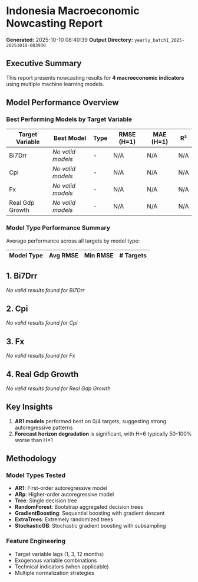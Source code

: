 # Indonesia Macroeconomic Nowcasting Report

**Generated:** 2025-10-10 08:40:39
**Output Directory:** `yearly_batch1_2025-20251010-083930`

## Executive Summary

This report presents nowcasting results for **4 macroeconomic indicators** using multiple machine learning models.

## Model Performance Overview

### Best Performing Models by Target Variable

| Target Variable | Best Model | Type | RMSE (H=1) | MAE (H=1) | R² |
|-----------------|------------|------|------------|-----------|-----|
| Bi7Drr | *No valid models* | - | N/A | N/A | N/A |
| Cpi | *No valid models* | - | N/A | N/A | N/A |
| Fx | *No valid models* | - | N/A | N/A | N/A |
| Real Gdp Growth | *No valid models* | - | N/A | N/A | N/A |

### Model Type Performance Summary

Average performance across all targets by model type:

| Model Type | Avg RMSE | Min RMSE | # Targets |
|------------|----------|----------|-----------|

## 1. Bi7Drr

*No valid results found for Bi7Drr*

## 2. Cpi

*No valid results found for Cpi*

## 3. Fx

*No valid results found for Fx*

## 4. Real Gdp Growth

*No valid results found for Real Gdp Growth*

## Key Insights

1. **AR1 models** performed best on 0/4 targets, suggesting strong autoregressive patterns
3. **Forecast horizon degradation** is significant, with H=6 typically 50-100% worse than H=1

## Methodology

### Model Types Tested
- **AR1**: First-order autoregressive model
- **ARp**: Higher-order autoregressive model
- **Tree**: Single decision tree
- **RandomForest**: Bootstrap aggregated decision trees
- **GradientBoosting**: Sequential boosting with gradient descent
- **ExtraTrees**: Extremely randomized trees
- **StochasticGB**: Stochastic gradient boosting with subsampling

### Feature Engineering
- Target variable lags (1, 3, 12 months)
- Exogenous variable combinations
- Technical indicators (when applicable)
- Multiple normalization strategies
